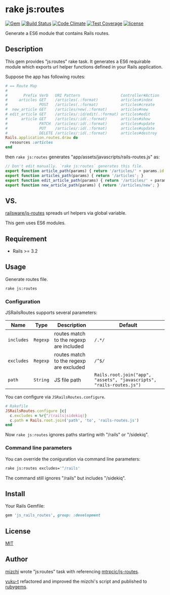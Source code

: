 # rake js:routes

[![Gem](https://img.shields.io/gem/v/js_rails_routes.svg?maxAge=2592000)](https://rubygems.org/gems/js_rails_routes) [![Build Status](https://travis-ci.org/yuku-t/js_rails_routes.svg?branch=master)](https://travis-ci.org/yuku-t/js_rails_routes) [![Code Climate](https://codeclimate.com/github/yuku-t/js_rails_routes/badges/gpa.svg)](https://codeclimate.com/github/yuku-t/js_rails_routes) [![Test Coverage](https://codeclimate.com/github/yuku-t/js_rails_routes/badges/coverage.svg)](https://codeclimate.com/github/yuku-t/js_rails_routes/coverage) [![license](https://img.shields.io/github/license/yuku-t/js_rails_routes.svg?maxAge=2592000)](https://github.com/yuku-t/js_rails_routes/blob/master/LICENSE)

Generate a ES6 module that contains Rails routes.

## Description

This gem provides "js:routes" rake task.
It generates a ES6 requirable module which exports url helper functions defined in your Rails application.

Suppose the app has following routes:

```rb
# == Route Map
#
#       Prefix Verb   URI Pattern                  Controller#Action
#     articles GET    /articles(.:format)          articles#index
#              POST   /articles(.:format)          articles#create
#  new_article GET    /articles/new(.:format)      articles#new
# edit_article GET    /articles/:id/edit(.:format) articles#edit
#      article GET    /articles/:id(.:format)      articles#show
#              PATCH  /articles/:id(.:format)      articles#update
#              PUT    /articles/:id(.:format)      articles#update
#              DELETE /articles/:id(.:format)      articles#destroy
Rails.application.routes.draw do
  resources :articles
end
```

then `rake js:routes` generates "app/assets/javascripts/rails-routes.js" as:

```js
// Don't edit manually. `rake js:routes` generates this file.
export function article_path(params) { return '/articles/' + params.id + ''; }
export function articles_path(params) { return '/articles'; }
export function edit_article_path(params) { return '/articles/' + params.id + '/edit'; }
export function new_article_path(params) { return '/articles/new'; }
```

## VS.

[railsware/js-routes](https://github.com/railsware/js-routes) spreads url helpers via global variable.

This gem uses ES6 modules.

## Requirement

- Rails >= 3.2

## Usage

Generate routes file.

```bash
rake js:routes
```

### Configuration

JSRailsRoutes supports several parameters:

Name       | Type     | Description                             | Default
-----------|----------|-----------------------------------------|----------------------------------------
`includes` | `Regexp` | routes match to the regexp are included | `/.*/`
`excludes` | `Regexp` | routes match to the regexp are excluded | `/^$/`
`path`     | `String` | JS file path                            | `Rails.root.join("app", "assets", "javascripts", "rails-routes.js")`

You can configure via `JSRailsRoutes.configure`.

```rb
# Rakefile
JSRailsRoutes.configure |c|
  c.excludes = %r{^/(rails|sidekiq)}
  c.path = Rails.root.join('path', 'to', 'rails-routes.js')
end
```

Now `rake js:routes` ignores paths starting with "/rails" or "/sidekiq".

### Command line parameters

You can override the coniguration via command line parameters:

```bash
rake js:routes excludes='^/rails'
```

The command still ignores "/rails" but includes "/sidekiq".

## Install

Your Rails Gemfile:

```rb
gem 'js_rails_routes', group: :development
```

## License

[MIT](https://github.com/yuku-t/js_rails_routes/blob/master/LICENCE)

## Author

[mizchi](https://github.com/mizchi) wrote "js:routes" task with referencing [mtrpcic/js-routes](https://github.com/mtrpcic/js-routes).

[yuku-t](https://yuku-t.com) refactored and improved the mizchi's script and published to [rubygems](https://rubygems.org/gems/js_rails_routes).
